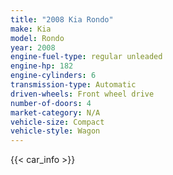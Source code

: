 ```yaml
---
title: "2008 Kia Rondo"
make: Kia
model: Rondo
year: 2008
engine-fuel-type: regular unleaded
engine-hp: 182
engine-cylinders: 6
transmission-type: Automatic
driven-wheels: Front wheel drive
number-of-doors: 4
market-category: N/A
vehicle-size: Compact
vehicle-style: Wagon
---
```


{{< car_info >}}

